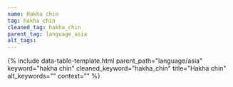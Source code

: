```yaml
---
name: Hakha chin
tag: hakha chin
cleaned_tag: hakha_chin
parent_tag: language_asia
alt_tags: 
---
```


{% include data-table-template.html 
  parent_path="language/asia" 
  keyword="hakha chin" 
  cleaned_keyword="hakha_chin" 
  title="Hakha chin"
  alt_keywords=""
  context=""
%}

